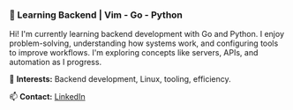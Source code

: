 ### 🚀 Learning Backend | Vim - Go - Python

Hi! I'm currently learning backend development with Go and Python. I enjoy problem-solving, understanding how systems work, and configuring tools to improve workflows. I'm exploring concepts like servers, APIs, and automation as I progress.

📌 **Interests:** Backend development, Linux, tooling, efficiency.

📫 **Contact:** [LinkedIn](https://www.linkedin.com/in/carlos-damian-garcía-sánchez-2950a518a)
